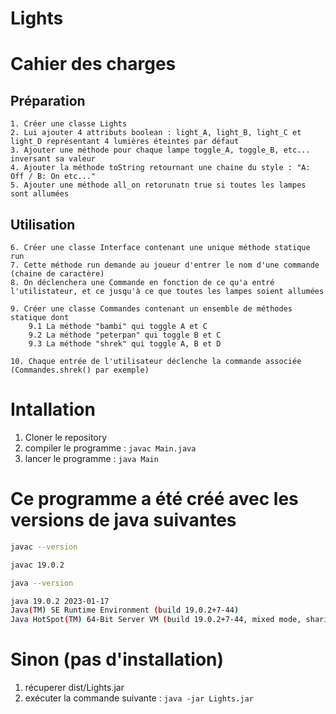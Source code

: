 # Lights

# Cahier des charges

## Préparation

    1. Créer une classe Lights
    2. Lui ajouter 4 attributs boolean : light_A, light_B, light_C et light_D représentant 4 lumières éteintes par défaut
    3. Ajouter une méthode pour chaque lampe toggle_A, toggle_B, etc... inversant sa valeur
    4. Ajouter la méthode toString retournant une chaine du style : "A: Off / B: On etc..."
    5. Ajouter une méthode all_on retorunatn true si toutes les lampes sont allumées

## Utilisation

    6. Créer une classe Interface contenant une unique méthode statique run
    7. Cette méthode run demande au joueur d'entrer le nom d'une commande (chaine de caractère)
    8. On déclenchera une Commande en fonction de ce qu'a entré l'utilistateur, et ce jusqu'à ce que toutes les lampes soient allumées

    9. Créer une classe Commandes contenant un ensemble de méthodes statique dont
        9.1 La méthode "bambi" qui toggle A et C
        9.2 La méthode "peterpan" qui toggle B et C
        9.3 La méthode "shrek" qui toggle A, B et D

    10. Chaque entrée de l'utilisateur déclenche la commande associée (Commandes.shrek() par exemple)

# Intallation

1. Cloner le repository
2. compiler le programme : `javac Main.java`
3. lancer le programme : `java Main`

# Ce programme a été créé avec les versions de java suivantes

```sh
javac --version

javac 19.0.2
```

```sh
java --version

java 19.0.2 2023-01-17
Java(TM) SE Runtime Environment (build 19.0.2+7-44)
Java HotSpot(TM) 64-Bit Server VM (build 19.0.2+7-44, mixed mode, sharing)

```

# Sinon (pas d'installation)

1. récuperer dist/Lights.jar
1. exécuter la commande suivante : `java -jar Lights.jar`
